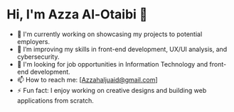 # Hi, I'm Azza Al-Otaibi 👋

- 🔭 I'm currently working on showcasing my projects to potential employers.
- 🌱 I’m improving my skills in front-end development, UX/UI analysis, and cybersecurity.
- 💼 I'm looking for job opportunities in Information Technology and front-end development.
- 📫 How to reach me: [Azzahaljuaid@gmail.com]
- ⚡ Fun fact: I enjoy working on creative designs and building web applications from scratch.

